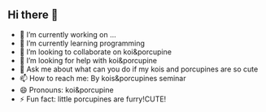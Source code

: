 ## Hi there 👋

<!--
**jam28123/jam28123** is a ✨ _special_ ✨ repository because its `README.md` (this file) appears on your GitHub profile.

Here are some ideas to get you started:

- 🔭 I’m currently working on ...
- 🌱 I’m currently learning ...
- 👯 I’m looking to collaborate on ...
- 🤔 I’m looking for help with ...
- 💬 Ask me about ...
- 📫 How to reach me: ...
- 😄 Pronouns: ...
- ⚡ Fun fact: ...
-->

- 🔭 I’m currently working on ...
- 🌱 I’m currently learning programming
- 👯 I’m looking to collaborate on koi&porcupine
- 🤔 I’m looking for help with koi&porcupine
- 💬 Ask me about what can you do if my kois and porcupines are so cute
- 📫 How to reach me: By kois&porcupines seminar
- 😄 Pronouns: koi&porcupine
- ⚡ Fun fact: little porcupines are furry!CUTE!
